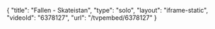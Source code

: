 {
    "title": "Fallen - Skateistan",
    "type": "solo",
    "layout": "iframe-static",
    "videoId": "6378127",
    "url": "\/tvpembed\/6378127"
}